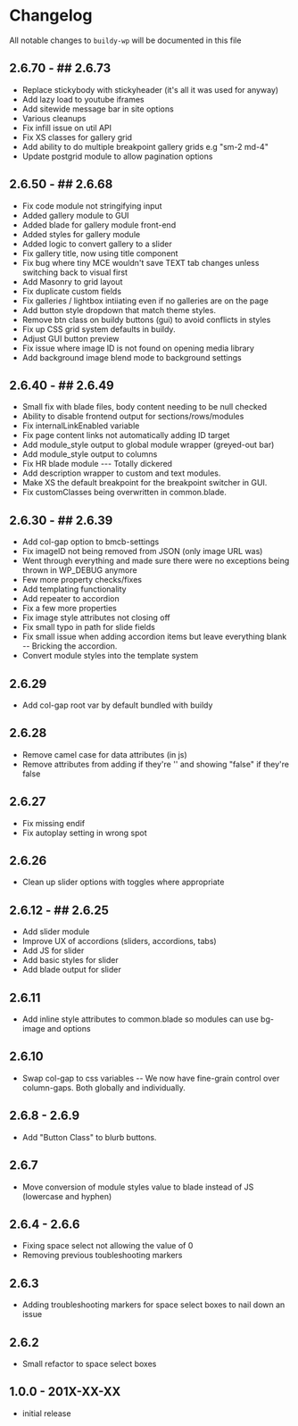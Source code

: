 # Changelog

All notable changes to `buildy-wp` will be documented in this file

## 2.6.70 - ## 2.6.73

- Replace stickybody with stickyheader (it's all it was used for anyway)
- Add lazy load to youtube iframes
- Add sitewide message bar in site options
- Various cleanups
- Fix infill issue on util API
- Fix XS classes for gallery grid
- Add ability to do multiple breakpoint gallery grids e.g "sm-2 md-4"
- Update postgrid module to allow pagination options

## 2.6.50 - ## 2.6.68

- Fix code module not stringifying input
- Added gallery module to GUI
- Added blade for gallery module front-end
- Added styles for gallery module
- Added logic to convert gallery to a slider
- Fix gallery title, now using title component
- Fix bug where tiny MCE wouldn't save TEXT tab changes unless switching back to visual first
- Add Masonry to grid layout
- Fix duplicate custom fields
- Fix galleries / lightbox intiiating even if no galleries are on the page
- Add button style dropdown that match theme styles.
- Remove btn class on buildy buttons (gui) to avoid conflicts in styles
- Fix up CSS grid system defaults in buildy.
- Adjust GUI button preview
- Fix issue where image ID is not found on opening media library
- Add background image blend mode to background settings

## 2.6.40 - ## 2.6.49

- Small fix with blade files, body content needing to be null checked
- Ability to disable frontend output for sections/rows/modules
- Fix internalLinkEnabled variable
- Fix page content links not automatically adding ID target
- Add module_style output to global module wrapper (greyed-out bar)
- Add module_style output to columns
- Fix HR blade module --- Totally dickered
- Add description wrapper to custom and text modules.
- Make XS the default breakpoint for the breakpoint switcher in GUI.
- Fix customClasses being overwritten in common.blade.

## 2.6.30 - ## 2.6.39

- Add col-gap option to bmcb-settings
- Fix imageID not being removed from JSON (only image URL was)
- Went through everything and made sure there were no exceptions being thrown in WP_DEBUG anymore
- Few more property checks/fixes
- Add templating functionality
- Add repeater to accordion
- Fix a few more properties
- Fix image style attributes not closing off
- Fix small typo in path for slide fields
- Fix small issue when adding accordion items but leave everything blank -- Bricking the accordion.
- Convert module styles into the template system

## 2.6.29

- Add col-gap root var by default bundled with buildy

## 2.6.28

- Remove camel case for data attributes (in js)
- Remove attributes from adding if they're '' and showing "false" if they're false

## 2.6.27

- Fix missing endif
- Fix autoplay setting in wrong spot

## 2.6.26

- Clean up slider options with toggles where appropriate

## 2.6.12 - ## 2.6.25

- Add slider module
- Improve UX of accordions (sliders, accordions, tabs)
- Add JS for slider
- Add basic styles for slider
- Add blade output for slider

## 2.6.11

- Add inline style attributes to common.blade so modules can use bg-image and options

## 2.6.10

- Swap col-gap to css variables -- We now have fine-grain control over column-gaps. Both globally and individually.

## 2.6.8 - 2.6.9

- Add "Button Class" to blurb buttons.

## 2.6.7

- Move conversion of module styles value to blade instead of JS (lowercase and hyphen)

## 2.6.4 - 2.6.6

- Fixing space select not allowing the value of 0
- Removing previous toubleshooting markers

## 2.6.3

- Adding troubleshooting markers for space select boxes to nail down an issue

## 2.6.2

- Small refactor to space select boxes

## 1.0.0 - 201X-XX-XX

- initial release
